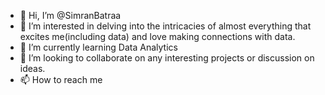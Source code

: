 - 👋 Hi, I’m @SimranBatraa
- 👀 I’m interested in delving into the intricacies of almost everything that excites me(including data) and love making connections with data.
- 🌱 I’m currently learning Data Analytics 
- 💞️ I’m looking to collaborate on any interesting projects or discussion on ideas.
- 📫 How to reach me

<!---
SimranBatraa/SimranBatraa is a ✨ special ✨ repository because its `README.md` (this file) appears on your GitHub profile.
You can click the Preview link to take a look at your changes.
--->
